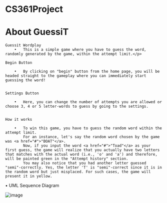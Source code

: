 # CS361Project

# About GuessiT

    Guessit Wordplay
        •   This is a simple game where you have to guess the word, randomly generated by the game, within the attempt limit.</p>

    Begin Button
    
        •   By clicking on "begin" button from the home page, you will be headed straight to the gameplay where you can immediately start guessing the word!
    
    
    Settings Button
    
        •   Here, you can change the number of attempts you are allowed or choose 3, 4 or 5 letter-words to guess by going to the settings.
    

    How it works
    
        •   To win this game, you have to guess the random word within the attempt limit.
            For an instance, let's say the random word chosen by the game was <a href="#">"BOAT"</a>.
            Now, if you input the word <a href="#">"Toad"</a> as your first guess, the game will realize that you actually have two letters that matches with the actual word (i.e., 'o' and 'a') and therefore, will be painted green in the "Attempt history" section.
            You may also notice that you had another letter guessed "semi"-correctly. Yes, the letter 'T' is "semi"-correct since it is in the random word but just misplaced. For such cases, the game will present it in yellow.



  • UML Sequence Diagram
  
![image](https://user-images.githubusercontent.com/72935373/218613803-c2b497ac-c9cc-4d2c-98be-558be13bf87f.png)




    
